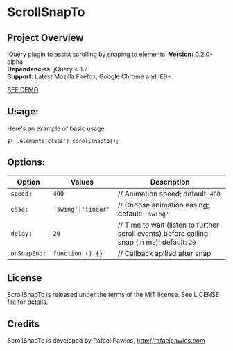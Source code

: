 ScrollSnapTo
===================================


Project Overview
----------------

jQuery plugin to assist scrolling by snaping to elements. 
**Version:** 0.2.0-alpha  
**Dependencies:** jQuery ≥ 1.7  
**Support:** Latest Mozilla Firefox, Google Chrome and IE9+.   

[SEE DEMO](http://rafaelpawlos.com/checkboxrange)

Usage:
----------------

Here's an example of basic usage:

    $('.elements-class').scrollsnapto(); 


Options:
----------------

Option       | Values                | Description
------------ | --------------------- | -----------
`speed:`     | `400`                 | // Animation speed; default: `400`
`ease:`      | `'swing'⎮'linear' `   | // Choose animation easing; default: `'swing'`
`delay:`     | `20`                  | // Time to wait (listen to further scroll events) before calling snap (in ms); default: `20`
`onSnapEnd:` | `function () {}`      | // Callback apllied after snap


License
----------------

ScrollSnapTo is released under the terms of the MIT license. See LICENSE file for details.


Credits
----------------

ScrollSnapTo is developed by Rafael Pawlos, http://rafaelpawlos.com
